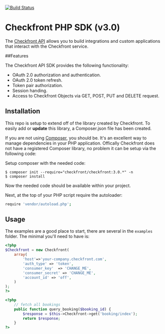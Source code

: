 [![Build Status](https://travis-ci.org/htmlgraphic/PHP-SDK.svg?branch=feature/travis-ci)](https://travis-ci.org/htmlgraphic/PHP-SDK)

# Checkfront PHP SDK (v3.0)

The [Checkfront API](http://api.checkfront.com/en/latest/) allows you 
to build integrations and custom applications that interact with the Checkfront service. 

##Features

The Checkfront API SDK provides the following functionality:

* OAuth 2.0 authorization and authentication.
* OAuth 2.0 token refresh.
* Token pair authorization.
* Session handing.
* Access to Checkfront Objects via GET, POST, PUT and DELETE request.


## Installation

This repo is setup to extend off of the library created by Checkfront. To easily add or **update** this library, a Composer.json file has been created. 

If you are not using [Composer](http://getcomposer.org), you should be. It's an excellent way to manage dependencies in your PHP application. Offically Checkfront does not have a registered Composer library, no problem it can be setup via the following code:

Setup composer with the needed code:

```
$ composer init --require="checkfront/checkfront:3.0.*" -n 
$ composer install
```
Now the needed code should be available within your project.


Next, at the top of your PHP script require the autoloader:

```bash
require 'vendor/autoload.php';
```


## Usage

The examples are a good place to start, there are several in the `examples` folder. The minimal you'll need to have is:

```php
<?php
$Checkfront = new Checkfront(
    array(
        'host'=>'your-company.checkfront.com',
        'auth_type' => 'token',
        'consumer_key'  => 'CHANGE_ME',
        'consumer_secret' => 'CHANGE_ME',
        'account_id' => 'off',
    )
);
?>
```

```php
<?php
    // fetch all bookings
    public function query_booking($booking_id) {
        $response = $this->Checkfront->get('booking/index');
        return $response;
    }
?>
```
